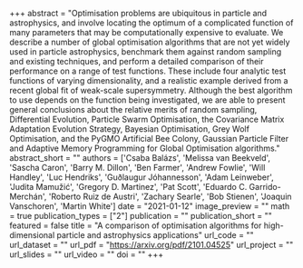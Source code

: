 
+++
abstract = "Optimisation problems are ubiquitous in particle and astrophysics, and involve locating the optimum of a complicated function of many parameters that may be computationally expensive to evaluate. We describe a number of global optimisation algorithms that are not yet widely used in particle astrophysics, benchmark them against random sampling and existing techniques, and perform a detailed comparison of their performance on a range of test functions. These include four analytic test functions of varying dimensionality, and a realistic example derived from a recent global fit of weak-scale supersymmetry. Although the best algorithm to use depends on the function being investigated, we are able to present general conclusions about the relative merits of random sampling, Differential Evolution, Particle Swarm Optimisation, the Covariance Matrix Adaptation Evolution Strategy, Bayesian Optimisation, Grey Wolf Optimisation, and the PyGMO Artificial Bee Colony, Gaussian Particle Filter and Adaptive Memory Programming for Global Optimisation algorithms."
abstract_short = ""
authors = ['Csaba Balázs', 'Melissa van Beekveld', 'Sascha Caron', 'Barry M. Dillon', 'Ben Farmer', 'Andrew Fowlie', 'Will Handley', 'Luc Hendriks', 'Guðlaugur Jóhannesson', 'Adam Leinweber', 'Judita Mamužić', 'Gregory D. Martinez', 'Pat Scott', 'Eduardo C. Garrido-Merchán', 'Roberto Ruiz de Austri', 'Zachary Searle', 'Bob Stienen', 'Joaquin Vanschoren', 'Martin White']
date = "2021-01-12"
image_preview = ""
math = true
publication_types = ["2"]
publication = ""
publication_short = ""
featured = false
title = "A comparison of optimisation algorithms for high-dimensional particle and astrophysics applications"
url_code = ""
url_dataset = ""
url_pdf = "https://arxiv.org/pdf/2101.04525"
url_project = ""
url_slides = ""
url_video = ""
doi = ""
+++

